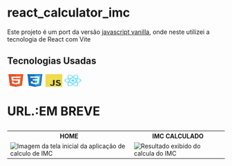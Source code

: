# react_calculator_imc
Este projeto é um port da versão <a href="https://github.com/ARibeiroC/projeto_imc_calculator_js_nativo">javascript vanilla</a>, onde neste utilizei a tecnologia de React com Vite

## Tecnologias Usadas

<div style="display: inline_block">
  <img align="center" alt="Ribeiro-JS" height="30" width="40" src="https://raw.githubusercontent.com/devicons/devicon/master/icons/html5/html5-original.svg">
  <img align="center" alt="Ribeiro-JS" height="30" width="40" src="https://raw.githubusercontent.com/devicons/devicon/master/icons/css3/css3-original.svg">
  <img align="center" alt="Ribeiro-JS" height="30" width="40" src="https://raw.githubusercontent.com/devicons/devicon/master/icons/javascript/javascript-original.svg">
  <img align="center" alt="Ribeiro-JS" height="30" width="40" src="https://raw.githubusercontent.com/devicons/devicon/master/icons/react/react-original.svg">
</div>

# <p><span>URL.:</span><span>EM BREVE</span></p>


<table>
  <tr>
    <th>HOME</th>
    <th>IMC CALCULADO</th>
  </tr>
  <tr>
    <td>
      <img src="https://i.ibb.co/XWPXk31/design-home.jpg" alt="Imagem da tela inicial da aplicação de calculo de IMC" width="350px"/>
    </td>
    <td>
      <img src="https://i.ibb.co/JQ7t8QF/calculated.jpg" alt="Resultado exibido do calcula do IMC"  width="300px" />
    </td>
  </tr>
</table>
